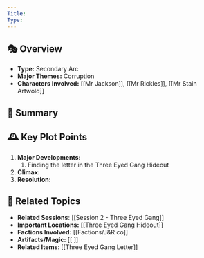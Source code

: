 ```yaml
---
Title: 
Type:
---
```


## 🎭 Overview
- **Type:** Secondary Arc
- **Major Themes:**  Corruption
- **Characters Involved:** [[Mr Jackson]], [[Mr Rickles]],  [[Mr Stain Artwold]]  

## 📖 Summary
>

## 🕰️ Key Plot Points
1. **Major Developments:** 
	1. Finding the letter in the Three Eyed Gang Hideout
2. **Climax:**  
3. **Resolution:**  

## 🔗 Related Topics
- **Related Sessions**: [[Session 2 - Three Eyed Gang]]
- **Important Locations:** [[Three Eyed Gang Hideout]]
- **Factions Involved:** [[Factions/J&R co]]
- **Artifacts/Magic:** [[ ]]
- **Related Items**:  [[Three Eyed Gang Letter]]
